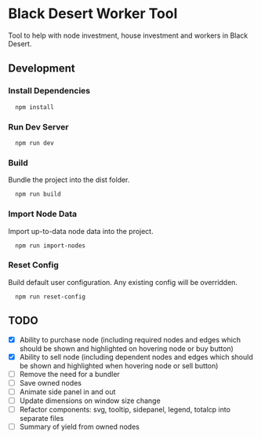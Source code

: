 # Black Desert Worker Tool

Tool to help with node investment, house investment and workers in Black Desert.

## Development

### Install Dependencies

```
  npm install
```

### Run Dev Server

```
  npm run dev
```

### Build
Bundle the project into the dist folder.

```
  npm run build
```

### Import Node Data
Import up-to-data node data into the project.

```
  npm run import-nodes
```

### Reset Config
Build default user configuration. Any existing config will be overridden.

```
  npm run reset-config
```

## TODO
- [X] Ability to purchase node (including required nodes and edges which should be shown and highlighted on hovering node or buy button)
- [X] Ability to sell node (including dependent nodes and edges which should be shown and highlighted when hovering node or sell button)
- [ ] Remove the need for a bundler
- [ ] Save owned nodes
- [ ] Animate side panel in and out
- [ ] Update dimensions on window size change
- [ ] Refactor components: svg, tooltip, sidepanel, legend, totalcp into separate files
- [ ] Summary of yield from owned nodes